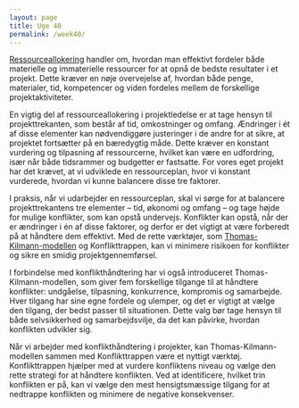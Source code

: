 ```yaml
---
layout: page
title: Uge 40
permalink: /week40/
---
```


<a href="https://teamdeck.io/da/vidensbase/hvad-er-ressourceallokering/" target="_blank">Ressourceallokering</a> handler om, hvordan man effektivt fordeler både materielle og immaterielle ressourcer for at opnå de bedste resultater i et projekt. Dette kræver en nøje overvejelse af, hvordan både penge, materialer, tid, kompetencer og viden fordeles mellem de forskellige projektaktiviteter.

En vigtig del af ressourceallokering i projektledelse er at tage hensyn til projekttrekanten, som består af tid, omkostninger og omfang. Ændringer i ét af disse elementer kan nødvendiggøre justeringer i de andre for at sikre, at projektet fortsætter på en bæredygtig måde. Dette kræver en konstant vurdering og tilpasning af ressourcerne, hvilket kan være en udfordring, især når både tidsrammer og budgetter er fastsatte. For vores eget projekt har det krævet, at vi udviklede en ressourceplan, hvor vi konstant vurderede, hvordan vi kunne balancere disse tre faktorer.

I praksis, når vi udarbejder en ressourceplan, skal vi sørge for at balancere projekttrekantens tre elementer – tid, økonomi og omfang – og tage højde for mulige konflikter, som kan opstå undervejs. Konflikter kan opstå, når der er ændringer i én af disse faktorer, og derfor er det vigtigt at være forberedt på at håndtere dem effektivt. Med de rette værktøjer, som <a href="https://milife.dk/teoretikere/thomas-kenneth-og-kilmann-ralph/" target="_blank">Thomas-Kilmann-modellen</a> og Konflikttrappen, kan vi minimere risikoen for konflikter og sikre en smidig projektgennemførsel.

I forbindelse med konflikthåndtering har vi også introduceret Thomas-Kilmann-modellen, som giver fem forskellige tilgange til at håndtere konflikter: undgåelse, tilpasning, konkurrence, kompromis og samarbejde. Hver tilgang har sine egne fordele og ulemper, og det er vigtigt at vælge den tilgang, der bedst passer til situationen. Dette valg bør tage hensyn til både selvsikkerhed og samarbejdsvilje, da det kan påvirke, hvordan konflikten udvikler sig.

Når vi arbejder med konflikthåndtering i projekter, kan Thomas-Kilmann-modellen sammen med Konflikttrappen være et nyttigt værktøj. Konflikttrappen hjælper med at vurdere konfliktens niveau og vælge den rette strategi for at håndtere konflikten. Ved at identificere, hvilket trin konflikten er på, kan vi vælge den mest hensigtsmæssige tilgang for at nedtrappe konflikten og minimere de negative konsekvenser.